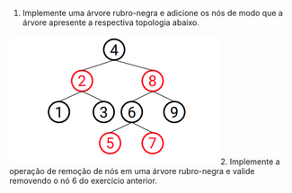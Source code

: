 1. Implemente uma árvore rubro-negra e adicione os nós de modo que a árvore apresente
   a respectiva topologia abaixo.

![img.png](img.png)
2.  Implemente a operação de remoção de nós em uma árvore rubro-negra e valide
    removendo o nó 6 do exercício anterior.